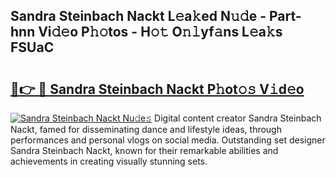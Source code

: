 ## Sandra Steinbach Nackt L𝚎a𝚔ed N𝚞𝚍e - Part-hnn Vi𝚍𝚎o P𝚑𝚘tos - H𝚘𝚝 O𝚗𝚕yf𝚊ns L𝚎a𝚔s FSUaC

# <h2><a href="http://kf756g.oniu.top/?m=Sandra+Steinbach+Nackt">🔗👉 🔴 Sandra Steinbach Nackt P𝚑ot𝚘𝚜 V𝚒d𝚎o</a></h2>

[![Sandra Steinbach Nackt Nu𝚍e𝚜](https://i.imgur.com/0qMVB7G.gif)](http://kf756g.oniu.top/?m=Sandra+Steinbach+Nackt)
Digital content creator Sandra Steinbach Nackt, famed for disseminating dance and lifestyle ideas, through performances and personal vlogs on social media. Outstanding set designer Sandra Steinbach Nackt, known for their remarkable abilities and achievements in creating visually stunning sets.  
